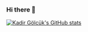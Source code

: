 ### Hi there 👋


[![Kadir Gölcük's GitHub stats](https://github-readme-stats.vercel.app/api?username=kadirglck)](https://github.com/anuraghazra/github-readme-stats)
